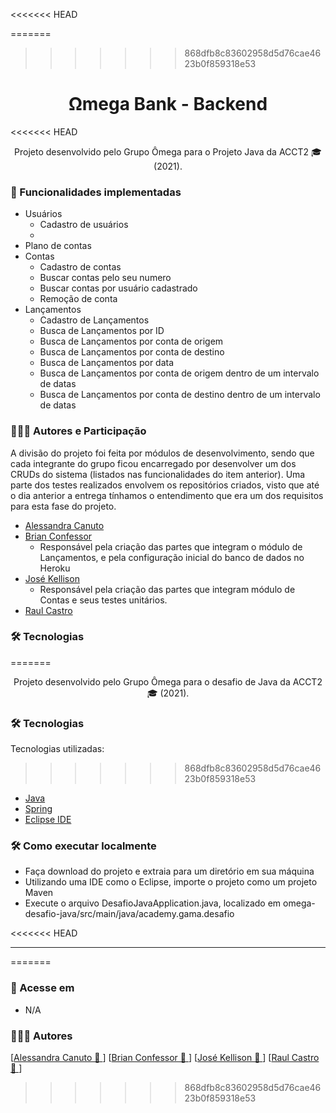 <<<<<<< HEAD

=======
>>>>>>> 868dfb8c83602958d5d76cae4623b0f859318e53
<h1 align="center">
    Ωmega Bank - Backend
</h1>

<<<<<<< HEAD
<p align="center">Projeto desenvolvido pelo Grupo Ômega para o Projeto Java da ACCT2 🎓 (2021). <br/></p>

### 🚀 Funcionalidades implementadas

- Usuários
	- Cadastro de usuários
	- 
- Plano de contas
- Contas
	- Cadastro de contas
	- Buscar contas pelo seu numero
	- Buscar contas por usuário cadastrado
	- Remoção de conta
- Lançamentos
	- Cadastro de Lançamentos
	- Busca de Lançamentos por ID
	- Busca de Lançamentos por conta de origem
	- Busca de Lançamentos por conta de destino
	- Busca de Lançamentos por data
	- Busca de Lançamentos por conta de origem dentro de um intervalo de datas
	- Busca de Lançamentos por conta de destino dentro de um intervalo de datas
	

### 🧑‍🤝‍🧑 Autores e Participação

A divisão do projeto foi feita por módulos de desenvolvimento, sendo que cada integrante do grupo ficou encarregado por desenvolver um dos CRUDs do sistema (listados nas funcionalidades do item anterior). Uma parte dos testes realizados envolvem os repositórios criados, visto que até o dia anterior a entrega tínhamos o entendimento que era um dos requisitos para esta fase do projeto.

- <a href="https://github.com/alecanutto" title="GitHub">Alessandra Canuto</a>
- <a href="https://github.com/bconfessor" title="GitHub">Brian Confessor</a>
	- Responsável pela criação das partes que integram o módulo de Lançamentos, e pela configuração inicial do banco de dados no Heroku
- <a href="https://github.com/kellisonjk" title="GitHub">José Kellison</a> 
	- Responsável pela criação das partes que integram módulo de Contas e seus testes unitários.
- <a href="https://github.com/raulc27" title="GitHub">Raul Castro</a>

### 🛠 Tecnologias

=======
<p align="center">Projeto desenvolvido pelo Grupo Ômega para o desafio de Java da ACCT2 🎓 (2021). <br/></p>

### 🛠 Tecnologias

Tecnologias utilizadas:

>>>>>>> 868dfb8c83602958d5d76cae4623b0f859318e53
-   [Java](https://developer.mozilla.org/en-US/docs/Glossary/Java)
-   [Spring](https://spring.io/)
-   [Eclipse IDE](https://www.eclipse.org/)

### 🛠 Como executar localmente

-   Faça download do projeto e extraia para um diretório em sua máquina
-   Utilizando uma IDE como o Eclipse, importe o projeto como um projeto Maven
-   Execute o arquivo DesafioJavaApplication.java, localizado em omega-desafio-java/src/main/java/academy.gama.desafio

<<<<<<< HEAD

-----
=======
### 🔗 Acesse em

-   N/A

### 🧑‍🤝‍🧑 Autores

[<a href="https://github.com/alecanutto" title="GitHub">Alessandra Canuto 🚀 </a>]
[<a href="https://github.com/bconfessor" title="GitHub">Brian Confessor 🚀 </a>]
[<a href="https://github.com/kellisonjk" title="GitHub">José Kellison 🚀 </a>]
[<a href="https://github.com/raulc27" title="GitHub">Raul Castro 🚀 </a>]
>>>>>>> 868dfb8c83602958d5d76cae4623b0f859318e53
